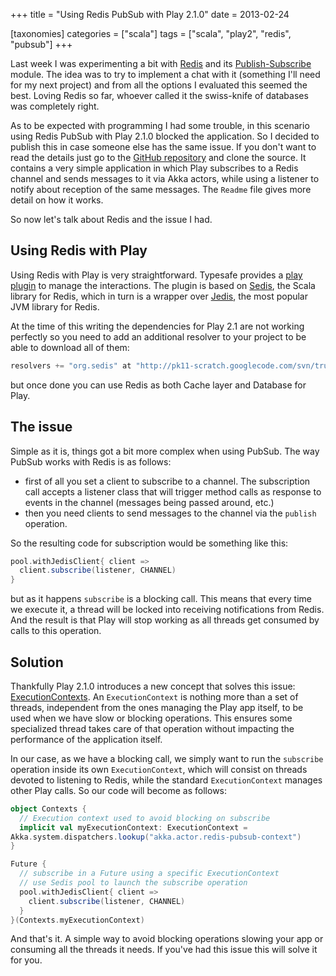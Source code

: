 +++
title = "Using Redis PubSub with Play 2.1.0"
date = 2013-02-24

[taxonomies]
categories = ["scala"]
tags = ["scala", "play2", "redis", "pubsub"]
+++

Last week I was experimenting a bit with [Redis](http://redis.io/) and its [Publish-Subscribe](http://redis.io/topics/pubsub) module. The idea was to try to implement a chat with it (something I'll need for my next project) and from all the options I evaluated this seemed the best. Loving Redis so far, whoever called it the swiss-knife of databases was completely right.

<!-- more -->

As to be expected with programming I had some trouble, in this scenario using Redis PubSub with Play 2.1.0 blocked the application. So I decided to publish this in case someone else has the same issue. If you don't want to read the details just go to the [GitHub repository](https://github.com/pvillega/play21-redis-pubsub) and clone the source. It contains a very simple application in which Play subscribes to a Redis channel and sends messages to it via Akka actors, while using a listener to notify about reception of the same messages. The `Readme` file gives more detail on how it works.

So now let's talk about Redis and the issue I had.


## Using Redis with Play

Using Redis with Play is very straightforward. Typesafe provides a [play plugin](https://github.com/typesafehub/play-plugins/tree/master/redis) to manage the interactions. The plugin is based on [Sedis](https://github.com/pk11/sedis), the Scala library for Redis, which in turn is a wrapper over [Jedis](https://github.com/xetorthio/jedis/), the most popular JVM library for Redis.

At the time of this writing the dependencies for Play 2.1 are not working perfectly so you need to add an additional resolver to your project to be able to download all of them:

``` scala
resolvers += "org.sedis" at "http://pk11-scratch.googlecode.com/svn/trunk"
```

but once done you can use Redis as both Cache layer and Database for Play.


## The issue

Simple as it is, things got a bit more complex when using PubSub. The way PubSub works with Redis is as follows:

* first of all you set a client to subscribe to a channel. The subscription call accepts a listener class that will trigger method calls as response to events in the channel (messages being passed around, etc.)
* then you need clients to send messages to the channel via the `publish` operation.

So the resulting code for subscription would be something like this:

``` scala
pool.withJedisClient{ client =>
  client.subscribe(listener, CHANNEL)
}
```

but as it happens `subscribe` is a blocking call. This means that every time we execute it, a thread will be locked into receiving notifications from Redis. And the result is that Play will stop working as all threads get consumed by calls to this operation.

## Solution

Thankfully Play 2.1.0 introduces a new concept that solves this issue: [ExecutionContexts](http://www.playframework.com/documentation/2.1.0/ThreadPools). An `ExecutionContext` is nothing more than a set of threads, independent from the ones managing the Play app itself, to be used when we have slow or blocking operations. This ensures some specialized thread takes care of that operation without impacting the performance of the application itself.

In our case, as we have a blocking call, we simply want to run the `subscribe` operation inside its own `ExecutionContext`, which will consist on threads devoted to listening to Redis, while the standard `ExecutionContext` manages other Play calls. So our code will become as follows:

``` scala
object Contexts {
  // Execution context used to avoid blocking on subscribe
  implicit val myExecutionContext: ExecutionContext =
Akka.system.dispatchers.lookup("akka.actor.redis-pubsub-context")
}

Future {
  // subscribe in a Future using a specific ExecutionContext
  // use Sedis pool to launch the subscribe operation
  pool.withJedisClient{ client =>
    client.subscribe(listener, CHANNEL)
  }
}(Contexts.myExecutionContext)
```

And that's it. A simple way to avoid blocking operations slowing your app or consuming all the threads it needs. If you've had this issue this will solve it for you.
